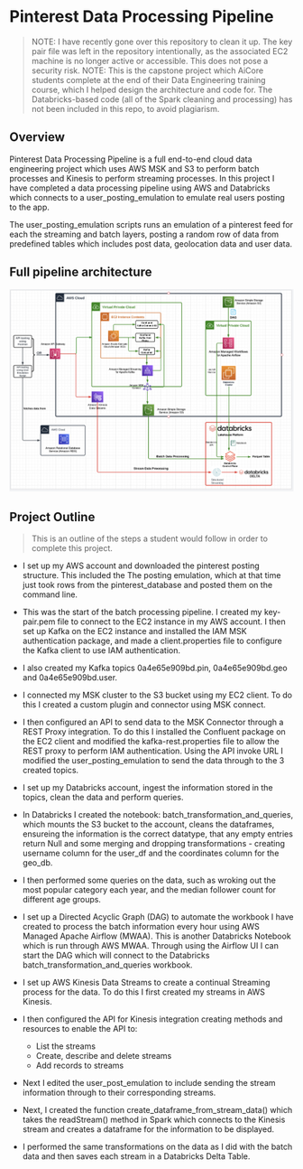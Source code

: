 
# Pinterest Data Processing Pipeline

> NOTE: I have recently gone over this repository to clean it up. 
> The key pair file was left in the repository intentionally, as the associated EC2 machine is no longer active or accessible. This does not pose a security risk.
> NOTE: This is the capstone project which AiCore students complete at the end of their Data Engineering training course, which I helped design the architecture and code for. 
> The Databricks-based code (all of the Spark cleaning and processing) has not been included in this repo, to avoid plagiarism.

## Overview

Pinterest Data Processing Pipeline is a full end-to-end cloud data engineering project which uses AWS MSK and S3 to perform batch processes and Kinesis to perform streaming processes. In this project I have completed a data processing pipeline using AWS and Databricks which connects to a user_posting_emulation to emulate real users posting to the app.

The user_posting_emulation scripts runs an emulation of a pinterest feed for each the streaming and batch layers, posting a random row of data from predefined tables which includes post data, geolocation data and user data.

## Full pipeline architecture 
![](/images/architecture.png)

## Project Outline

> This is an outline of the steps a student would follow in order to complete this project. 

- I set up my AWS account and downloaded the pinterest posting structure. This included the The posting emulation, which at that time just took rows from the pinterest_database and posted them on the command line. 

- This was the start of the batch processing pipeline. I created my key-pair.pem file to connect to the EC2 instance in my AWS account. I then set up Kafka on the EC2 instance and installed the IAM MSK authentication package, and made a client.properties file to configure the Kafka client to use IAM authentication.

- I also created my Kafka topics 0a4e65e909bd.pin, 0a4e65e909bd.geo and 0a4e65e909bd.user.

- I connected my MSK cluster to the S3 bucket using my EC2 client. To do this I created a custom plugin and connector using MSK connect.

- I then configured an API to send data to the MSK Connector through a REST Proxy integration. To do this I installed the Confluent package on the EC2 client and modified the kafka-rest.properties file to allow the REST proxy to perform IAM authentication. Using the API invoke URL I modified the user_posting_emulation to send the data through to the 3 created topics. 

- I set up my Databricks account, ingest the information stored in the topics, clean the data and perform queries.

- In Databricks I created the notebook: batch_transformation_and_queries, which mounts the S3 bucket to the account, cleans the dataframes, ensureing the information is the correct datatype, that any empty entries return Null and some merging and dropping transformations - creating username column for the user_df and the coordinates column for the geo_db.

- I then performed some queries on the data, such as wroking out the most popular category each year, and the median follower count for different age groups. 

- I set up a Directed Acyclic Graph (DAG) to automate the workbook I have created to process the batch information every hour using AWS Managed Apache Airflow (MWAA). This is another Databricks Notebook which is run through AWS MWAA. Through using the Airflow UI I can start the DAG which will connect to the Databricks batch_transformation_and_queries workbook.

- I set up AWS Kinesis Data Streams to create a continual Streaming process for the data. To do this I first created my streams in AWS Kinesis. 

- I then configured the API for Kinesis integration creating methods and resources to enable the API to:
  - List the streams
  - Create, describe and delete streams 
  - Add records to streams

- Next I edited the user_post_emulation to include sending the stream information through to their corresponding streams. 

- Next, I created the function create_dataframe_from_stream_data() which takes the readStream() method in Spark which connects to the Kinesis stream and creates a dataframe for the information to be displayed.

- I performed the same transformations on the data as I did with the batch data and then saves each stream in a Databricks Delta Table.
